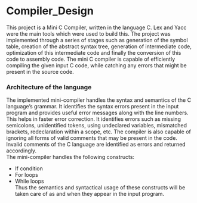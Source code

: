 # Compiler_Design

This project is a Mini C Compiler, written in the language C. Lex and Yacc were the main tools which were used to build this. The project was implemented through a series of stages such as generation of the symbol table, creation of the abstract syntax tree, generation of intermediate code, optimization of this intermediate code and finally the conversion of this code to assembly code. The mini C compiler is capable of efficiently compiling the given input C code, while catching any errors that might be present in the source code. 

<h3>Architecture of the language</h3>

The implemented mini-compiler handles the syntax and semantics of the C language’s grammar. It identifies the syntax errors present in the input program and provides useful error messages along with the line numbers. <br>
This helps in faster error correction. It identifies errors such as missing semicolons, unidentified tokens, using undeclared variables, mismatched brackets, redeclaration within a scope, etc. The compiler is also capable of ignoring all forms of valid comments that may be present in the code. Invalid comments of the C language are identified as errors and returned accordingly.<br>
The mini-compiler handles the following constructs:
<ul>
  <li>If condition</li>
  <li>For loops</li>
  <li>While loops</li>
Thus the semantics and syntactical usage of these constructs will be taken care of as and when they appear in the input program.
